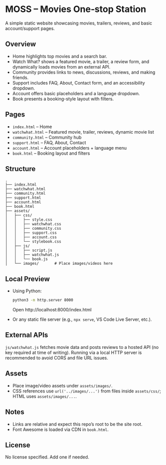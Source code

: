 # MOSS – Movies One‑stop Station

A simple static website showcasing movies, trailers, reviews, and basic account/support pages.

## Overview

- Home highlights top movies and a search bar.
- Watch What? shows a featured movie, a trailer, a review form, and dynamically loads movies from an external API.
- Community provides links to news, discussions, reviews, and making friends.
- Support includes FAQ, About, Contact form, and an accessibility dropdown.
- Account offers basic placeholders and a language dropdown.
- Book presents a booking-style layout with filters.

## Pages

- `index.html` – Home
- `watchwhat.html` – Featured movie, trailer, reviews, dynamic movie list
- `community.html` – Community hub
- `support.html` – FAQ, About, Contact
- `account.html` – Account placeholders + language menu
- `book.html` – Booking layout and filters

## Structure

```
.
├── index.html
├── watchwhat.html
├── community.html
├── support.html
├── account.html
├── book.html
├── assets/
│   ├── css/
│   │   ├── style.css
│   │   ├── watchwhat.css
│   │   ├── community.css
│   │   ├── support.css
│   │   ├── account.css
│   │   └── stylebook.css
│   ├── js/
│   │   ├── script.js
│   │   ├── watchwhat.js
│   │   └── book.js
│   └── images/       # Place images/videos here
```

## Local Preview

- Using Python:
  ```bash
  python3 -m http.server 8000
  ```
  Open http://localhost:8000/index.html

- Or any static file server (e.g., `npx serve`, VS Code Live Server, etc.).

## External APIs

`js/watchwhat.js` fetches movie data and posts reviews to a hosted API (no key required at time of writing). Running via a local HTTP server is recommended to avoid CORS and file URL issues.

## Assets

- Place image/video assets under `assets/images/`.
- CSS references use `url('../images/...')` from files inside `assets/css/`; HTML uses `assets/images/...`.

## Notes

- Links are relative and expect this repo’s root to be the site root.
- Font Awesome is loaded via CDN in `book.html`.

## License

No license specified. Add one if needed.
